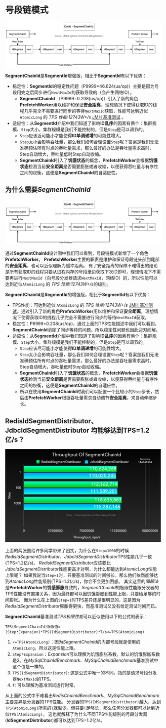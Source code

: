 # 号段链模式

<p align="center" >
  <img src="../public/assets/design/SegmentChainId.png" alt="SegmentChainId"/>
</p>

**SegmentChainId**是**SegmentId**增强版，相比于**SegmentId**有以下优势：

- 稳定性：**SegmentId**的稳定性问题（P9999=46.624(us/op)）主要是因为号段用完之后同步进行`NextMaxId`的获取导致的（会产生网络IO）。
  - **SegmentChainId** （P9999=0.208(us/op)）引入了新的角色**PrefetchWorker**用以维护和保证**安全距离**，理想情况下使得获取ID的线程几乎完全不需要进行同步的等待`NextMaxId`获取，性能可达到近似 `AtomicLong` 的 *TPS 性能:12743W+/s* [JMH 基准测试](faq/perf-test.md) 。
- 适应性：从**SegmentId**介绍中我们知道了影响**ID乱序**的因素有俩个：集群规模、`Step`大小。集群规模是我们不能控制的，但是`Step`是可以调节的。
  - `Step`应该近可能小才能使得**ID单调递增**的可能性增大。
  - `Step`太小会影响吞吐量，那么我们如何合理设置`Step`呢？答案是我们无法准确预估所有时点的吞吐量需求，那么最好的办法是吞吐量需求高时，Step自动增大，吞吐量低时Step自动收缩。
  - **SegmentChainId**引入了**饥饿状态**的概念，**PrefetchWorker**会根据**饥饿状态**检测当前**安全距离**是否需要膨胀或者收缩，以便获得吞吐量与有序性之间的权衡，这便是**SegmentChainId**的自适应性。

## 为什么需要*SegmentChainId*

<p align="center" >
  <img src="../public/assets/design/SegmentChainId.png" alt="SegmentChainId"/>
</p>

通过**SegmentChainId**设计图中我们可以看到，号段链模式新增了一个角色**PrefetchWorker**。
**PrefetchWorker**主要的职责是维护和保证号段链头部到尾部的**安全距离**，也可以近似理解为缓冲距离。
有了安全距离的保障不难得出的结论是所有获取ID的线程只要从进程内存的号段里边获取下次ID即可，理想情况下不需要再进行`NextMaxId`（向号段分发器请求`NextMaxId`，网络IO）的，所以性能可以达到近似`AtomicLong` 的 *TPS 性能:12743W+/s*的级别。

**SegmentChainId**是**SegmentId**的增强版，相比于**SegmentId**有以下优势：

- TPS性能：可达到近似 `AtomicLong` 的 *TPS 性能:12743W+/s* [JMH 基准测试](faq/perf-test)。通过引入了新的角色**PrefetchWorker**用以维护和保证**安全距离**，理想情况下使得获取ID的线程几乎完全不需要进行同步的等待`NextMaxId`获取。
- 稳定性：P9999=0.208(us/op)，通过上面的TPS性能描述中我们可以看到，**SegmentChainId**消除了同步等待的问题，所以稳定性问题也因此迎刃而解。
- 适应性：从**SegmentId**介绍中我们知道了影响**ID乱序**的因素有俩个：集群规模、`Step`大小。集群规模是我们不能控制的，但是`Step`是可以调节的。
    - `Step`应该尽可能小才能使得**ID单调递增**的可能性增大。
    - `Step`太小会影响吞吐量，那么我们如何合理设置`Step`呢？答案是我们无法准确预估所有时点的吞吐量需求，那么最好的办法是吞吐量需求高时，Step自动增大，吞吐量低时Step自动收缩。
    - **SegmentChainId**引入了**饥饿状态**的概念，**PrefetchWorker**会根据**饥饿状态**检测当前**安全距离**是否需要膨胀或者收缩，以便获得吞吐量与有序性之间的权衡，这便是**SegmentChainId**的自适应性。
    - 所以在使用**SegmentChainId**时我们可以配置一个比较小的`Step`步长，然后由**PrefetchWorker**根据吞吐量需求自动调节**安全距离**，来自动伸缩步长。

## RedisIdSegmentDistributor、JdbcIdSegmentDistributor 均能够达到TPS=1.2亿/s？

<p align="center" >
  <img src="../public/assets/perf/Throughput-Of-SegmentChainId.png" alt="Throughput-Of-SegmentChainId"/>
</p>

上面的两张图给许多同学带来了困扰，为什么在`Step=1000`的时候*RedisIdSegmentDistributor*、*JdbcIdSegmentDistributor*TPS性能几乎一致(TPS=1.2亿/s)。
*RedisIdSegmentDistributor*应该要比*JdbcIdSegmentDistributor*性能更高才对啊，为什么都能达到*AtomicLong*性能上限呢？
如果我说当`Step=1`时，只要基准测试的时间够长，那么他们依然能够达到*AtomicLong*性能级别(TPS=1.2亿/s)，你会不会更加困惑。
其实这里的*障眼法*是**PrefetchWorker**的**饥饿膨胀**导致的，*SegmentChainId*的极限性能跟分发器的TPS性能没有直接关系，因为最终都可以因饥饿膨胀到性能上限，只要给足够的时间膨胀。
而为什么在上图的`Step=1`时TPS差异还是很明显的，这是因为*RedisIdSegmentDistributor*膨胀得更快，而基准测试又没有给足测试时间而已。

**SegmentChainId**基准测试*TPS极限性能*可以近似使用以下的公式的表示：

`TPS(SegmentChainId)极限值=(Step*Expansion)*TPS(IdSegmentDistributor)*T/s<=TPS(AtomicLong)`

1. `<=TPS(AtomicLong)`：因为*SegmentChainId*的内部号段就是使用的`AtomicLong`，所以这是性能上限。
2. `Step*Expansion`：*Expansion*可以理解为饥饿膨胀系数，默认的饥饿膨胀系数是2。在*MySqlChainIdBenchmark*、*MySqlChainIdBenchmark*基准测试中这个值是一样的。
3. `TPS(IdSegmentDistributor)`: 这是公式中唯一的不同。指的是请求号段分发器`NextMaxId`的TPS。
4. `T`: 可以理解为基准测试运行时常。

从上面的公式中不难看出*RedisChainIdBenchmark*、*MySqlChainIdBenchmark*主要差异是分发器的TPS性能。
分发器的`TPS(IdSegmentDistributor)`越大，达到`TPS(AtomicLong)`所需的`T`就越少。但只要`T`足够长，那么任何分发器都可以达到近似`TPS(AtomicLong)`。
这也就解释了为什么不同TPS性能级别的号段分发器(**IdSegmentDistributor**)都可以达到TPS=1.2亿/s。

